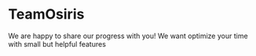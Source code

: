 # TeamOsiris
We are happy to share our progress with you! We want optimize your time with small but helpful features
